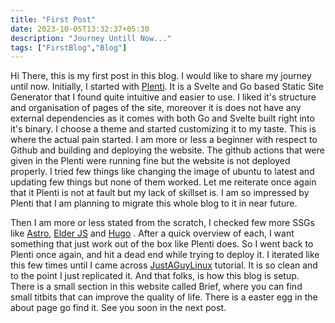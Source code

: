 ```yaml
---
title: "First Post"
date: 2023-10-05T13:32:37+05:30
description: "Journey Untill Now..."
tags: ["FirstBlog","Blog"]
---
```

Hi There, this is my first post in this blog. I would like to share my journey until now. Initially, I started with [Plenti](plenti.co/). It is a Svelte and Go based Static Site Generator that I found quite intuitive and easier to use. I liked it's structure and organisation of pages of the site, moreover it is does not have any external dependencies as it comes with both Go and Svelte built right into it's binary. I choose a theme and started customizing it to my taste. This is where the actual pain started. I am more or less a beginner with respect to Github and building and deploying the website. The github actions that were given in the Plenti were running fine but the website is not deployed properly. I tried few things like changing the image of ubuntu to latest and updating few things but none of them worked. Let me reiterate once again that it Plenti is not at fault but my lack of skillset is. I am so impressed by Plenti that I am planning to migrate this whole blog to it in near future.

Then I am more or less stated from the scratch, I checked few more SSGs like [Astro](https://astro.build/), [Elder JS](https://elderguide.com/tech/elderjs/) and [Hugo](https://gohugo.io/) .  After a quick overview of each, I want something that just work out of the box like Plenti does.  So I went back to Plenti once again, and hit a dead end while trying to deploy it. I iterated like this few times until I came across [JustAGuyLinux](https://www.youtube.com/watch?v=s1O-8zhPQmU) tutorial. It is so clean and to the point I just replicated it. And that folks, is how this blog is setup. There is a small section in this website called Brief, where you can find small titbits that can improve the quality of life. There is a easter egg in the about page go find it. See you soon in the next post.
